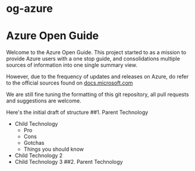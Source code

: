 # og-azure
Azure Open Guide
======

Welcome to the Azure Open Guide. This project started to as a mission to provide Azure users with a one stop guide, and consolidations multiple sources of information into one single summary view.

However, due to the frequency of updates and releases on Azure, do refer to the official sources found on [docs.microsoft.com](https://docs.microsoft.com)

We are still fine tuning the formatting of this git repository, all pull requests and suggestions are welcome.

Here's the initial draft of structure
##1. Parent Technology
  * Child Technology
    * Pro
    * Cons
    * Gotchas
    * Things you should know
  * Child Technology 2
  * Child Technology 3
##2. Parent Technology
